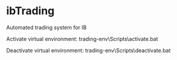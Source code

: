 # ibTrading
Automated trading system for IB


Activate virtual environment:
trading-env\Scripts\activate.bat

Deactivate virtual environment:
trading-env\Scripts\deactivate.bat

